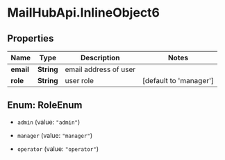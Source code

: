 # MailHubApi.InlineObject6

## Properties

Name | Type | Description | Notes
------------ | ------------- | ------------- | -------------
**email** | **String** | email address of user | 
**role** | **String** | user role | [default to &#39;manager&#39;]



## Enum: RoleEnum


* `admin` (value: `"admin"`)

* `manager` (value: `"manager"`)

* `operator` (value: `"operator"`)




